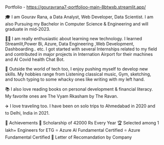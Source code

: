 Portfolio - https://gouravrana7-portfolioo-main-8btwxb.streamlit.app/

🎓 I am Gourav Rana, a Data Analyst, Web Developer, Data Scientist. I am also Pursuing my Bachelor in Computer Science & Engineering and will graduate in mid-2023.

👨‍💻 I am really enthusiastic about learning new technology. I learned Streamlit,Power Bi, Azure, Data Engineering ,Web Development, Dashboarding.. etc. I got started with several Internships related to my field and contributed in major projects in Internation Airport for their machines and AI Covid health Chat Bot. 

🎸 Outside the world of tech too, I enjoy pushing myself to develop new skills. My hobbies range from Listening classical music, Gym, sketching, and touch typing to some whacky ones like writing with my left hand.

📚 I also love reading books on personal development & financial literacy. My favorite ones are The Vyam Rkasham by The Ravan.

✈️ I love traveling too. I have been on solo trips to Ahmedabad in 2020 and to Delhi, India in 2021.

🏅 Achievements
📝 Scholarship of 42000 Rs Every Year
🏆 Selected among 1 lakh+ Engineers for ETG
⭐ Azure AI Fundamental Certified
⭐ Azure Fundamental Certified
🥇 Letter of Recomandation by Company

